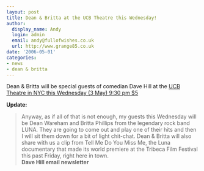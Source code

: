 ```yaml
---
layout: post
title: Dean & Britta at the UCB Theatre this Wednesday!
author:
  display_name: Andy
  login: admin
  email: andy@fullofwishes.co.uk
  url: http://www.grange85.co.uk
date: '2006-05-01'
categories:
- news
- dean & britta
---
```

Dean & Britta will be special guests of comedian Dave Hill at the [UCB Theatre
in NYC this Wednesday (3 May) 9:30 pm
$5](https://web.archive.org/web/20060501+/http://www.ucbtheatre.com/schedule/showdetails.php?showid=899)

**Update:**  

> Anyway, as if all of that is not enough, my guests this Wednesday will be
Dean Wareham and Britta Phillips from the legendary rock band LUNA. They are
going to come out and play one of their hits and then I will sit them down for
a bit of light chit-chat. Dean & Britta will also share with us a clip from
Tell Me Do You Miss Me, the Luna documentary that made its world premiere at
the Tribeca Film Festival this past Friday, right here in town.  
**Dave Hill email newsletter**


